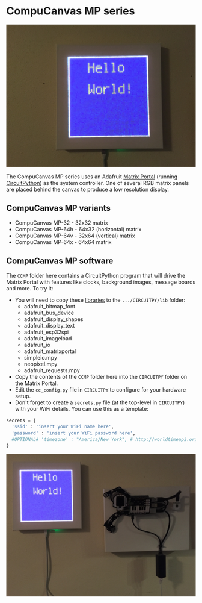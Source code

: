 # CompuCanvas MP series

![CompuCanvasMP](images/CompuCanvasMP-1.jpg)

The CompuCanvas MP series uses an Adafruit [Matrix Portal](https://www.adafruit.com/product/4745) (running [CircuitPython](https://circuitpython.org/)) as the system controller.  One of several RGB matrix panels are placed behind the canvas to produce a low resolution display.

## CompuCanvas MP variants
* CompuCanvas MP-32 - 32x32 matrix
* CompuCanvas MP-64h - 64x32 (horizontal) matrix
* CompuCanvas MP-64v - 32x64 (vertical) matrix
* CompuCanvas MP-64x - 64x64 matrix

## CompuCanvas MP software 

The `CCMP` folder here contains a CircuitPython program that will drive the Matrix Portal with features like clocks, background images, message boards and more. To try it:

* You will need to copy these [libraries](https://circuitpython.org/libraries) to the `.../CIRCUITPY/lib` folder:
  * adafruit_bitmap_font
  * adafruit_bus_device
  * adafruit_display_shapes
  * adafruit_display_text
  * adafruit_esp32spi
  * adafruit_imageload
  * adafruit_io
  * adafruit_matrixportal
  * simpleio.mpy
  * neopixel.mpy
  * adafruit_requests.mpy  
* Copy the contents of the `CCMP` folder here into the `CIRCUITPY` folder on the Matrix Portal.
* Edit the `cc_config.py` file in `CIRCUITPY` to configure for your hardware setup.
* Don't forget to create a `secrets.py` file (at the top-level in `CIRCUITPY`) with your WiFi details. You can use this as a template:

```python
secrets = {
  'ssid' : 'insert your WiFi name here',
  'password' : 'insert your WiFi password here',
  #OPTIONAL# 'timezone' : "America/New_York", # http://worldtimeapi.org/timezones
}
```

![CompuCanvasMP with (sleeping) friend](images/CompuCanvasMP-2.jpg)
